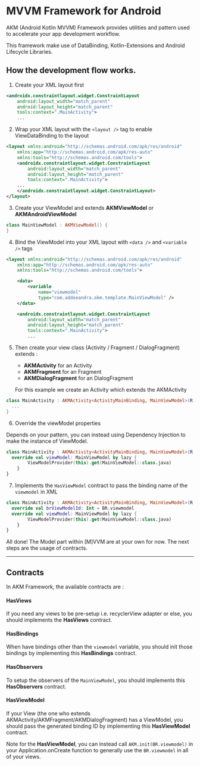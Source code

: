 # MVVM Framework for Android

AKM (Android Kotlin MVVM) Framework provides utilities and pattern used to accelerate your app development workflow.

This framework make use of DataBinding, Kotlin-Extensions and Android Lifecycle Libraries.

## How the development flow works.

1. Create your XML layout first

```xml
<androidx.constraintlayout.widget.ConstraintLayout
    android:layout_width="match_parent"
    android:layout_height="match_parent"
    tools:context=".MainActivity">
    ...
```

2. Wrap your XML layout with the `<layout />` tag to enable ViewDataBinding to the layout

```xml
<layout xmlns:android="http://schemas.android.com/apk/res/android"
    xmlns:app="http://schemas.android.com/apk/res-auto"
    xmlns:tools="http://schemas.android.com/tools">
    <androidx.constraintlayout.widget.ConstraintLayout
        android:layout_width="match_parent"
        android:layout_height="match_parent"
        tools:context=".MainActivity">
    ...
    </androidx.constraintlayout.widget.ConstraintLayout>
</layout>
```

3. Create your ViewModel and extends **AKMViewModel** or **AKMAndroidViewModel**

```kotlin
class MainViewModel : AKMViewModel() {
}
```

4. Bind the ViewModel into your XML layout with `<data />` and `<variable />` tags

```xml
<layout xmlns:android="http://schemas.android.com/apk/res/android"
    xmlns:app="http://schemas.android.com/apk/res-auto"
    xmlns:tools="http://schemas.android.com/tools">

    <data>
        <variable
            name="viewmodel"
            type="com.addeeandra.akm.template.MainViewModel" />
    </data>

    <androidx.constraintlayout.widget.ConstraintLayout
        android:layout_width="match_parent"
        android:layout_height="match_parent"
        tools:context=".MainActivity">
        ...

```

5. Then create your view class (Activity / Fragment / DialogFragment) extends :

    - **AKMActivity** for an Activity
    - **AKMFragment** for an Fragment
    - **AKMDialogFragment** for an DialogFragment
    
    For this example we create an Activity which extends the AKMActivity
    
```kotlin
class MainActivity : AKMActivity<ActivityMainBinding, MainViewModel>(R.layout.activity_main) {
  ...
}
```

6. Override the viewModel properties

Depends on your pattern, you can instead using Dependency Injection to make the instance of ViewModel.

```kotlin
class MainActivity : AKMActivity<ActivityMainBinding, MainViewModel>(R.layout.activity_main) {
  override val viewModel: MainViewModel by lazy {
        ViewModelProvider(this).get(MainViewModel::class.java)
    }
}
```



7. Implements the `HasViewModel` contract to pass the binding name of the `viewmodel` in XML

```kotlin
class MainActivity : AKMActivity<ActivityMainBinding, MainViewModel>(R.layout.activity_main), HasViewModel {
  override val brViewModelId: Int = BR.viewmodel
  override val viewModel: MainViewModel by lazy {
        ViewModelProvider(this).get(MainViewModel::class.java)
    }
}
```

All done! The Model part within [M]VVM are at your own for now. The next steps are the usage of contracts.

---

## Contracts

In AKM Framework, the available contracts are :

#### HasViews

If you need any views to be pre-setup i.e. recyclerView adapter or else, you should implements the **HasViews** contract.

#### HasBindings

When have bindings other than the `viewmodel` variable, you should init those bindings by implementing this **HasBindings** contract.

#### HasObservers

To setup the observers of the `MainViewModel`, you should implements this **HasObservers** contract.

#### HasViewModel

If your View (the one who extends AKMActivity/AKMFragment/AKMDialogFragment) has a ViewModel, you should pass the generated binding ID by implementing this **HasViewModel** contract.

Note for the **HasViewModel**, you can instead call `AKM.init(BR.viewmodel)` in your Application.onCreate function to generally use the `BR.viewmodel` in all of your views.







